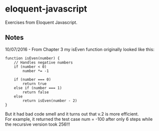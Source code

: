 # eloquent-javascript
Exercises from Eloquent Javascript.

## Notes

10/07/2016 - From Chapter 3 my isEven function originally looked like this:

```
function isEven(number) {
    // Handles negative numbers
    if (number < 0)
        number *= -1
    
    if (number === 0)
        return true
    else if (number === 1)
        return false
    else
        return isEven(number - 2)
}
```

But it had bad code smell and it turns out that v.2 is more efficient.<br />
For example, it returned the test case num = -100 after only 6 steps while the recursive version took 256!!!
